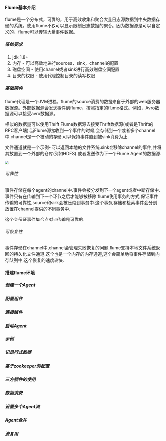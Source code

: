 #### Flume基本介绍

flume是一个分布式，可靠的，用于高效收集和聚合大量日志源数据到中央数据存储的系统。使用flume不仅可以显示限制日志数据的聚合。因为数据源是可以自定义的，flume可以传输大量事件数据。

##### 系统要求

1.  jdk 1.8+
2. 内存 - 可以高效地进行sources，sink，channel的配置
3. 磁盘空间 -  使用channel或者sink进行高效磁盘空间配置
4. 目录的权限 - 使用代理控制目录的读写权限

##### 基础架构

flume代理是一个JVM进程。flume的source消费的数据来自于外部的web服务器数据源。外部数据源会发送事件到flume，按照指定的flume格式。例如，Avro数据源可以接受avro数据源。

相似的数据量可以使用Thrift Flume数据源去接受Thrift数据源(或者是Thrift的RPC客户端).当Flume源接收到一个事件的时候,会存储到一个或者多个channel中.channel是一个被动的存储,可以保持事件直到被sink消费为止.

文件通道就是一个示例- 可以返回本地的文件系统.sink会移除channel的事件,并将其放置到一个外部的仓库(例如HDFS).或者发送作为下一个Flume Agent的数据源.

<img src="E:\截图文件\Flume基本单元.png" style="zoom:67%;" />

###### 可靠性

事件存储在每个agent的channel中.事件会被分发到下一个agent或者中断存储中.事件只有在传输到下一个环节之后才能够被移除.flume使用事务的方式,保证事件传输的可靠性,source和sink会被压缩到事务中.这个事务,存储和检索事件会分别放置在channel提供的不同事务中.

这个会保证事件集合点对点传输是可靠的.

###### 可恢复性

事件存储在channel中,channel会管理失败恢复的问题.flume支持本地文件系统返回的持久化文件通道.这个也是一个内存的内存通道,这个会简单地将事件存储到内存队列中,这个恢复的速度较快.

#### 搭建flume环境

##### 创建一个Agent

##### 配置组件

##### 连接组件

##### 启动Agent

##### 示例

##### 记录行式数据

##### 基于zookeeper的配置

##### 三方插件的使用

##### 数据消费

##### 设置多个Agent流

##### Agent合并

##### 流复用

